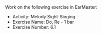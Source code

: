Work on the following exercise in EarMaster:
- Activity: Melody Sight-Singing
- Exercise Name: Do, Re - 1 bar
- Exercise Number: 6.1
